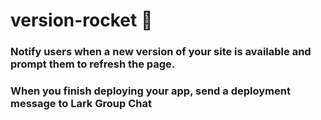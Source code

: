 # version-rocket  🔔


### Notify users when a new version of your site is available and prompt them to refresh the page.
### When you finish deploying your app, send a deployment message to Lark Group Chat
